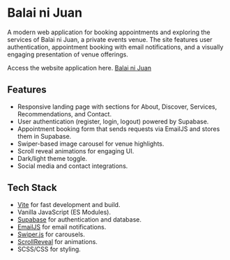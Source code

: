 # Balai ni Juan

A modern web application for booking appointments and exploring the services of Balai ni Juan, a private events venue. The site features user authentication, appointment booking with email notifications, and a visually engaging presentation of venue offerings.

 Access the website application here. [Balai ni Juan](https://balai-ni-juan.vercel.app)

## Features

- Responsive landing page with sections for About, Discover, Services, Recommendations, and Contact.
- User authentication (register, login, logout) powered by Supabase.
- Appointment booking form that sends requests via EmailJS and stores them in Supabase.
- Swiper-based image carousel for venue highlights.
- Scroll reveal animations for engaging UI.
- Dark/light theme toggle.
- Social media and contact integrations.

## Tech Stack

- [Vite](https://vitejs.dev/) for fast development and build.
- Vanilla JavaScript (ES Modules).
- [Supabase](https://supabase.com/) for authentication and database.
- [EmailJS](https://www.emailjs.com/) for email notifications.
- [Swiper.js](https://swiperjs.com/) for carousels.
- [ScrollReveal](https://scrollrevealjs.org/) for animations.
- SCSS/CSS for styling.
